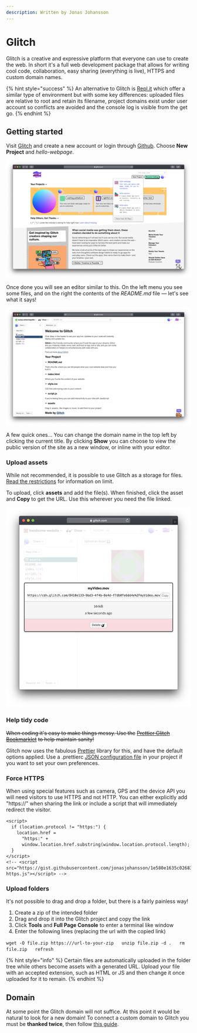 ```yaml
---
description: Written by Jonas Johansson
---
```


# Glitch

Glitch is a creative and expressive platform that everyone can use to create the web. In short it's a full web development package that allows for writing cool code, collaboration, easy sharing \(everything is live\), HTTPS and custom domain names.

{% hint style="success" %}
An alternative to Glitch is [Repl.it](https://repl.it/) which offer a similar type of environment but with some key differences: uploaded files are relative to root and retain its filename, project domains exist under user account so conflicts are avoided and the console log is visible from the get go.
{% endhint %}

## Getting started

Visit [Glitch](https://glitch.com/) and create a new account or login through [Github](https://github.com). Choose **New Project** and _hello-webpage_.

![](../.gitbook/assets/screenshot-2019-09-23-at-22.47.33.png)

Once done you will see an editor similar to this. On the left menu you see some files, and on the right the contents of the _README.md_ file — let's see what it says!

![](../.gitbook/assets/screenshot-2019-09-23-at-22.51.39.png)

A few quick ones… You can change the domain name in the top left by clicking the current title. By clicking **Show** you can choose to view the public version of the site as a new window, or inline with your editor.

### Upload assets

While not recommended, it is possible to use Glitch as a storage for files. [Read the restrictions](https://glitch.com/help/restrictions/) for information on limit.

To upload, click **assets** and add the file\(s\). When finished, click the asset and **Copy** to get the URL. Use this wherever you need the file linked.

![](../.gitbook/assets/glitch-upload.png)

### Help tidy code

~~When coding it's easy to make things messy. Use the~~ [~~Prettier Glitch Bookmarklet~~](https://prettier-new.glitch.me/) ~~to help maintain sanity!~~

Glitch now uses the fabulous [Prettier](https://prettier.io/) library for this, and have the default options applied. Use a .prettierc [JSON configuration file](https://prettier.io/docs/en/configuration.html#basic-configuration) in your project if you want to set your own preferences.

### Force HTTPS

When using special features such as camera, GPS and the device API you will need visitors to use HTTPS and not HTTP. You can either explicitly  add "https://" when sharing the link or include a script that will immediately redirect the visitor.

```markup
<script>
  if (location.protocol != "https:") {
    location.href =
      "https:" +
      window.location.href.substring(window.location.protocol.length);
  }
</script>
<!-- <script src="https://gist.githubusercontent.com/jonasjohansson/1e580e1635c02683a980ee48a2b43169/raw/52c555c6b559888dd31d630d7f181118b39055ac/glitch-https.js"></script> -->
```

### Upload folders

It's not possible to drag and drop a folder, but there is a fairly painless way! 

1. Create a zip of the intended folder
2. Drag and drop it into the Glitch project and copy the link
3. Click **Tools** and **Full Page Console** to enter a terminal like window
4. Enter the following lines \(replacing the url with the copied link\)

`wget -O file.zip https:///url-to-your-zip  
unzip file.zip -d .  
rm file.zip  
refresh`

{% hint style="info" %}
Certain files are automatically uploaded in the folder tree while others become assets with a generated URL. Upload your file with an accepted extension, such as HTML or JS and then change it once uploaded for it to remain.
{% endhint %}

## Domain

At some point the Glitch domain will not suffice. At this point it would be natural to look for a new domain! To connect a custom domain to Glitch you must be **thanked twice**, then follow [this guide](https://glitch.com/help/custom-domain/). 

